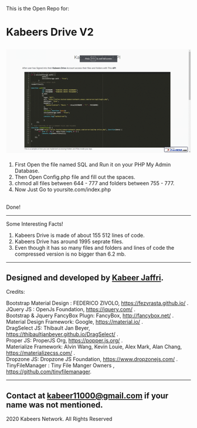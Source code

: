 This is the Open Repo for: 
# Kabeers Drive V2

<img src="screenshot.gif"><br/>
------------------------------------------
1) First Open the file named SQL and Run it on your PHP My Admin Database.
2) Then Open Config.php file and fill out the spaces.
3) chmod all files between 644 - 777 and folders between 755 - 777.
4) Now Just Go to yoursite.com/index.php
<br/>
Done!




------------------------------------------
Some Interesting Facts!
1) Kabeers Drive is made of about 155 512 lines of code.
2) Kabeers Drive has around 1995 seprate files.
3) Even though it has so many files and folders and lines of code the compressed version is no bigger than 6.2 mb.


------------------------------------------
Designed and developed by <a href="https://github.com/kabeer11000">Kabeer Jaffri</a>.
------------------------------------------
Credits:

Bootstrap Material Design : FEDERICO ZIVOLO, https://fezvrasta.github.io/ .<br/>
JQuery JS : OpenJs Foundation, https://jquery.com/ .<br/>
Bootstrap & Jquery FancyBox Plugn: FancyBox, http://fancybox.net/ .<br/>
Material Design Framework: Google, https://material.io/ .<br/>
DragSelect JS: Thibault Jan Beyer, https://thibaultjanbeyer.github.io/DragSelect/ .<br/>
Proper JS: ProperJS Org, https://popper.js.org/ .<br/>
Materialize Framework: Alvin Wang, Kevin Louie, Alex Mark, Alan Chang, https://materializecss.com/ .<br/>
Dropzone JS: Dropzone JS Foundation, https://www.dropzonejs.com/ .<br/>
TinyFileManager : Tiny File Manger Owners , https://github.com/tinyfilemanager. <br/>

------------------------------------------
Contact at kabeer11000@gmail.com if your name was not mentioned.
------------------------------------------
2020  Kabeers Network. All Rights Reserved
